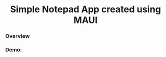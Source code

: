 <div align="center">

# Simple Notepad App created using MAUI

    
</div>

### Overview




### Demo:



